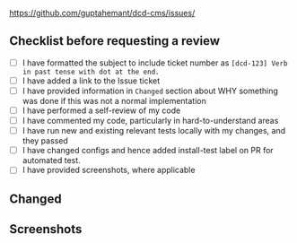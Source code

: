 https://github.com/guptahemant/dcd-cms/issues/<NUMBER>

## Checklist before requesting a review

- [ ] I have formatted the subject to include ticket number as
 `[dcd-123] Verb in past tense with dot at the end.`
- [ ] I have added a link to the Issue ticket
- [ ] I have provided information in `Changed` section about WHY something
 was done if this was not a normal implementation
- [ ] I have performed a self-review of my code
- [ ] I have commented my code, particularly in hard-to-understand areas
- [ ] I have run new and existing relevant tests locally with my changes,
 and they passed
- [ ] I have changed configs and hence added install-test label on PR for automated test.
- [ ] I have provided screenshots, where applicable

## Changed


## Screenshots
